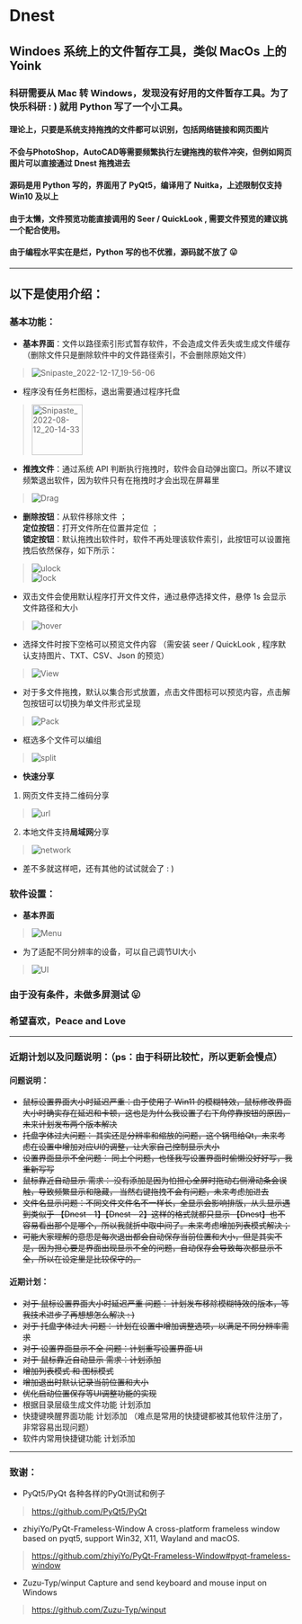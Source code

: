# Dnest
## Windoes 系统上的文件暂存工具，类似 MacOs 上的 Yoink 

### 科研需要从 Mac 转 Windows，发现没有好用的文件暂存工具。为了快乐科研 : ) 就用 Python 写了一个小工具。

#### 理论上，只要是系统支持拖拽的文件都可以识别，包括网络链接和网页图片
#### 不会与PhotoShop，AutoCAD等需要频繁执行左键拖拽的软件冲突，但例如网页图片可以直接通过 Dnest 拖拽进去 

#### 源码是用 Python 写的，界面用了 PyQt5，编译用了 Nuitka，上述限制仅支持 Win10 及以上
#### 由于太懒，文件预览功能直接调用的 Seer / QuickLook , 需要文件预览的建议挑一个配合使用。

#### 由于编程水平实在是烂，Python 写的也不优雅，源码就不放了 &#x1F61B;
 
 ***
 ## 以下是使用介绍：
 ### 基本功能：
 - **基本界面**：文件以路径索引形式暂存软件，不会造成文件丢失或生成文件缓存 （删除文件只是删除软件中的文件路径索引，不会删除原始文件）
> ![Snipaste_2022-12-17_19-56-06](https://user-images.githubusercontent.com/23145087/208240645-b6d57cf3-c32c-46e3-b63a-8a9a3c9c81b5.jpg)
 - 程序没有任务栏图标，退出需要通过程序托盘 
> <img width="90" alt="Snipaste_2022-08-12_20-14-33" src="https://user-images.githubusercontent.com/23145087/184351825-4e38f2ed-b2f6-4305-bee6-7af75886e0c0.png">
 - **推拽文件**：通过系统 API 判断执行拖拽时，软件会自动弹出窗口。所以不建议频繁退出软件，因为软件只有在拖拽时才会出现在屏幕里
 > ![Drag](https://user-images.githubusercontent.com/23145087/184354127-dd168e58-93a6-437e-ae2b-69d3c291ff8f.gif)
- **删除按钮**：从软件移除文件 ；</br> **定位按钮**：打开文件所在位置并定位 ；</br> **锁定按钮**：默认拖拽出软件时，软件不再处理该软件索引，此按钮可以设置拖拽后依然保存，如下所示： </br>
> ![ulock](https://user-images.githubusercontent.com/23145087/184358514-a0e86636-f990-46bf-a1b4-fbd6b4df51cc.gif) </br> 
> ![lock](https://user-images.githubusercontent.com/23145087/184358563-2c485f14-a580-4b46-9122-67106796bad4.gif) </br> 
- 双击文件会使用默认程序打开文件文件，通过悬停选择文件，悬停 1s 会显示文件路径和大小
> ![hover](https://user-images.githubusercontent.com/23145087/184359519-5c33f25c-1508-4bca-b36d-b2f2422493e2.gif)
- 选择文件时按下空格可以预览文件内容 （需安装 seer / QuickLook , 程序默认支持图片、TXT、CSV、Json 的预览）
> ![View](https://user-images.githubusercontent.com/23145087/184362554-2593b1ab-40f6-42cd-9fd2-51fc0084825c.gif)
- 对于多文件拖拽，默认以集合形式放置，点击文件图标可以预览内容，点击解包按钮可以切换为单文件形式呈现
> ![Pack](https://user-images.githubusercontent.com/23145087/184361818-1f020e51-79c4-42c3-b324-712353f24048.gif)
- 框选多个文件可以编组
> ![split](https://user-images.githubusercontent.com/23145087/184362159-9c6cdeb6-b81b-4056-850e-35866ea55a65.gif)
- **快速分享**
1. 网页文件支持二维码分享
> ![url](https://user-images.githubusercontent.com/23145087/192298575-23f39da4-3c05-4803-9c55-304bebcd4c67.png)
2. 本地文件支持**局域网**分享
> ![network](https://user-images.githubusercontent.com/23145087/192299813-278bf788-cbb7-437b-b9cc-a26ffe5f6def.png)

- 差不多就这样吧，还有其他的试试就会了 : )
 ### 软件设置：
 - **基本界面**
> ![Menu](https://user-images.githubusercontent.com/23145087/192300481-53b1b78e-8701-4880-9449-3f753a0c9b1f.png)

 - 为了适配不同分辨率的设备，可以自己调节UI大小
 > ![UI](https://user-images.githubusercontent.com/23145087/184365544-1ee2db09-152f-4313-a79a-ab3bfc5a0100.gif)
 ### 由于没有条件，未做多屏测试 &#x1F61B;
 ### 希望喜欢，Peace and Love 

 ***
 ### 近期计划以及问题说明：（ps：由于科研比较忙，所以更新会慢点）
 #### 问题说明：
 - ~~鼠标设置界面大小时延迟严重：由于使用了 Win11 的模糊特效，鼠标修改界面大小时确实存在延迟和卡顿，这也是为什么我设置了右下角停靠按钮的原因，未来计划发布两个版本解决~~
 - ~~托盘字体过大问题： 其实还是分辨率和缩放的问题，这个锅甩给Qt，未来考虑在设置中增加对应UI的调整，让大家自己控制显示大小~~
 - ~~设置界面显示不全问题： 同上个问题，也怪我写设置界面时偷懒没好好写，我重新写写~~
 - ~~鼠标靠近自动显示 需求： 没有添加是因为怕担心全屏时拖动右侧滑动条会误触，导致频繁显示和隐藏， 当然右键拖拽不会有问题，未来考虑加进去~~
 - ~~文件名显示问题：不同文件文件名不一样长，全显示会影响排版，从头显示遇到类似于 【Dnest - 1】【Dnest - 2】这样的格式就都只显示 【Dnest】也不容易看出那个是哪个，所以我就折中取中间了。未来考虑增加列表模式解决；~~
 - ~~可能大家理解的意思是每次退出都会自动保存当前位置和大小，但是其实不是，因为担心要是界面出现显示不全的问题，自动保存会导致每次都显示不全，所以在设定里是比较保守的。~~
 
 #### 近期计划：
 - ~~对于 鼠标设置界面大小时延迟严重 问题： 计划发布移除模糊特效的版本，等我技术进步了再想想怎么解决 : )~~
 - ~~对于 托盘字体过大 问题： 计划在设置中增加调整选项，以满足不同分辨率需求~~
 - ~~对于 设置界面显示不全 问题：计划重写设置界面 UI~~
 - ~~对于 鼠标靠近自动显示 需求：计划添加~~
 - ~~增加列表模式 和 图标模式~~
 - ~~增加退出时默认记录当前位置和大小~~
 - ~~优化启动位置保存等UI调整功能的实现~~
 - 根据目录层级生成文件功能 计划添加
 - 快捷键唤醒界面功能 计划添加 （难点是常用的快捷键都被其他软件注册了，非常容易出现问题）
 - 软件内常用快捷键功能 计划添加

 
 ***
 ### 致谢：
 - PyQt5/PyQt 各种各样的PyQt测试和例子
 > https://github.com/PyQt5/PyQt
 - zhiyiYo/PyQt-Frameless-Window A cross-platform frameless window based on pyqt5, support Win32, X11, Wayland and macOS.
 > https://github.com/zhiyiYo/PyQt-Frameless-Window#pyqt-frameless-window
 - Zuzu-Typ/winput Capture and send keyboard and mouse input on Windows
 > https://github.com/Zuzu-Typ/winput
